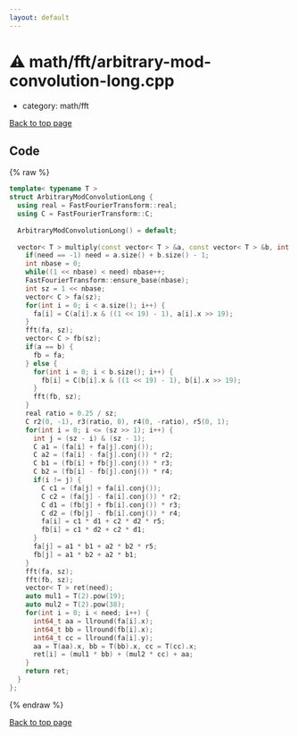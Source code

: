 ```yaml
---
layout: default
---
```


<!-- mathjax config similar to math.stackexchange -->
<script type="text/javascript" async
  src="https://cdnjs.cloudflare.com/ajax/libs/mathjax/2.7.5/MathJax.js?config=TeX-MML-AM_CHTML">
</script>
<script type="text/x-mathjax-config">
  MathJax.Hub.Config({
    TeX: { equationNumbers: { autoNumber: "AMS" }},
    tex2jax: {
      inlineMath: [ ['$','$'] ],
      processEscapes: true
    },
    "HTML-CSS": { matchFontHeight: false },
    displayAlign: "left",
    displayIndent: "2em"
  });
</script>

<script type="text/javascript" src="https://cdnjs.cloudflare.com/ajax/libs/jquery/3.4.1/jquery.min.js"></script>
<script src="https://cdn.jsdelivr.net/npm/jquery-balloon-js@1.1.2/jquery.balloon.min.js" integrity="sha256-ZEYs9VrgAeNuPvs15E39OsyOJaIkXEEt10fzxJ20+2I=" crossorigin="anonymous"></script>
<script type="text/javascript" src="../../../assets/js/copy-button.js"></script>
<link rel="stylesheet" href="../../../assets/css/copy-button.css" />


# :warning: math/fft/arbitrary-mod-convolution-long.cpp
* category: math/fft


[Back to top page](../../../index.html)



## Code
{% raw %}
```cpp
template< typename T >
struct ArbitraryModConvolutionLong {
  using real = FastFourierTransform::real;
  using C = FastFourierTransform::C;
 
  ArbitraryModConvolutionLong() = default;
 
  vector< T > multiply(const vector< T > &a, const vector< T > &b, int need = -1) {
    if(need == -1) need = a.size() + b.size() - 1;
    int nbase = 0;
    while((1 << nbase) < need) nbase++;
    FastFourierTransform::ensure_base(nbase);
    int sz = 1 << nbase;
    vector< C > fa(sz);
    for(int i = 0; i < a.size(); i++) {
      fa[i] = C(a[i].x & ((1 << 19) - 1), a[i].x >> 19);
    }
    fft(fa, sz);
    vector< C > fb(sz);
    if(a == b) {
      fb = fa;
    } else {
      for(int i = 0; i < b.size(); i++) {
        fb[i] = C(b[i].x & ((1 << 19) - 1), b[i].x >> 19);
      }
      fft(fb, sz);
    }
    real ratio = 0.25 / sz;
    C r2(0, -1), r3(ratio, 0), r4(0, -ratio), r5(0, 1);
    for(int i = 0; i <= (sz >> 1); i++) {
      int j = (sz - i) & (sz - 1);
      C a1 = (fa[i] + fa[j].conj());
      C a2 = (fa[i] - fa[j].conj()) * r2;
      C b1 = (fb[i] + fb[j].conj()) * r3;
      C b2 = (fb[i] - fb[j].conj()) * r4;
      if(i != j) {
        C c1 = (fa[j] + fa[i].conj());
        C c2 = (fa[j] - fa[i].conj()) * r2;
        C d1 = (fb[j] + fb[i].conj()) * r3;
        C d2 = (fb[j] - fb[i].conj()) * r4;
        fa[i] = c1 * d1 + c2 * d2 * r5;
        fb[i] = c1 * d2 + c2 * d1;
      }
      fa[j] = a1 * b1 + a2 * b2 * r5;
      fb[j] = a1 * b2 + a2 * b1;
    }
    fft(fa, sz);
    fft(fb, sz);
    vector< T > ret(need);
    auto mul1 = T(2).pow(19);
    auto mul2 = T(2).pow(38);
    for(int i = 0; i < need; i++) {
      int64_t aa = llround(fa[i].x);
      int64_t bb = llround(fb[i].x);
      int64_t cc = llround(fa[i].y);
      aa = T(aa).x, bb = T(bb).x, cc = T(cc).x;
      ret[i] = (mul1 * bb) + (mul2 * cc) + aa;
    }
    return ret;
  }
};

```
{% endraw %}

[Back to top page](../../../index.html)


